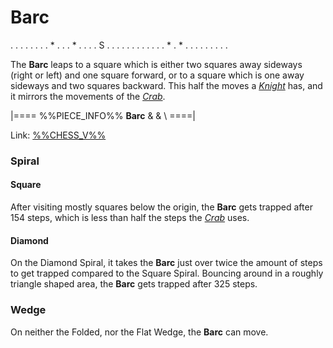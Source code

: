 # Barc

<div class = "movement">
. . . . . . .
. * . . . * .
. . . S . . .
. . . . . . .
. . * . * . .
. . . . . . .
</div>

The **Barc** leaps to a square which is either two squares away
sideways (right or left) and one square forward, or to a square
which is one away sideways and two squares backward. This half the
moves a [*Knight*](knight.html) has, and it mirrors the movements
of the [*Crab*](crab.html).

|====
%%PIECE_INFO%%
  **Barc**
&
& \\
====|

Link: [%%CHESS_V%%](#piece:barc)

### Spiral

#### Square

After visiting mostly squares below the origin, the **Barc** gets
trapped after 154 steps, which is less than half the steps the
[*Crab*](crab.html) uses.

#### Diamond

On the Diamond Spiral, it takes the **Barc** just over twice
the amount of steps to get trapped compared to the Square Spiral.
Bouncing around in a roughly triangle shaped area, the **Barc**
gets trapped after 325 steps.

### Wedge

On neither the Folded, nor the Flat Wedge, the **Barc** can move.
